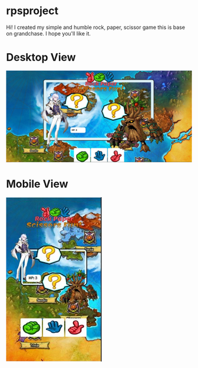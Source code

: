 # rpsproject
Hi! I created my simple and humble rock, paper, scissor game this is base on grandchase. I hope you'll like it.
<h1>Desktop View </h1>
<img src="assets/images/screenshot.JPG">
<h1>Mobile View </h1>
<img src="assets/images/mobile.JPG">

